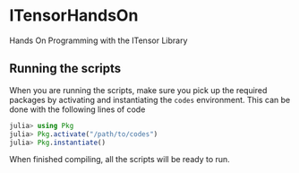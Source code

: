 # ITensorHandsOn
Hands On Programming with the ITensor Library


## Running the scripts
When you are running the scripts, make sure you pick up the required packages by activating and instantiating the `codes` environment.
This can be done with the following lines of code
```julia
julia> using Pkg
julia> Pkg.activate("/path/to/codes")
julia> Pkg.instantiate()
```
When finished compiling, all the scripts will be ready to run.